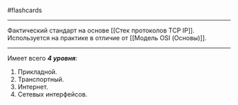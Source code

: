 #flashcards
***
Фактический стандарт на основе [[Стек протоколов TCP IP]]. Используется на практике в отличие от [[Модель OSI (Основы)]].
***
Имеет всего ***4 уровня***:
1. Прикладной.
2. Транспортный.
3. Интернет.
4. Сетевых интерфейсов.
<!--SR:!2025-09-24,3,250-->
